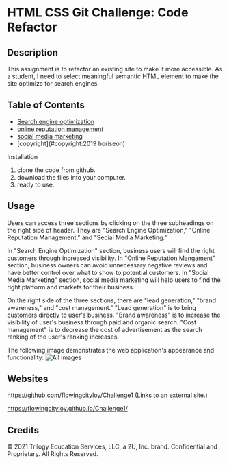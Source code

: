 # HTML CSS Git Challenge: Code Refactor

## Description

This assignment is to refactor an existing site to make it more accessible. As a student, I need to select meaningful semantic HTML element to make the site optimize for search engines.


## Table of Contents

* [Search engine optimization](#search-engine-optimization)
* [online reputation management](#online-reputation-management)
* [social media marketing](#social-media-marketing)
* [copyright](#copyright:2019 horiseon)


Installation

1. clone the code from github.
2. download the files into your computer.
3. ready to use.

## Usage

Users can access three sections by clicking on the three subheadings on the right side of header. They are "Search Engine Optimization," "Online Reputation Management," and "Secial Media Marketing." 

In "Search Engine Optimization" section, business users will find the right customers through increased visibility.
In "Online Reputation Mangament" section, business owners can avoid unnecessary negative reviews and have better control over what to show to potential customers.
In "Social Media Marketing" section, social media marketing will help users to find the right platform and markets for their business.

On the right side of the three sections, there are "lead generation," "brand awareness," and "cost management."
"Lead generation" is to bring customers directly to user's business.
"Brand awareness" is to increase the visibility of user's business through paid and organic search.
"Cost management" is to decrease the cost of advertisement as the search ranking of the user's ranking increases.

The following image demonstrates the web application's appearance and functionality:
<img src="./assets/images/ScreenShot.png" alt="All images"/>


## Websites

https://github.com/flowingcityloy/Challenge1 (Links to an external site.)

https://flowingcityloy.github.io/Challenge1/


## Credits

© 2021 Trilogy Education Services, LLC, a 2U, Inc. brand. Confidential and Proprietary. All Rights Reserved.
